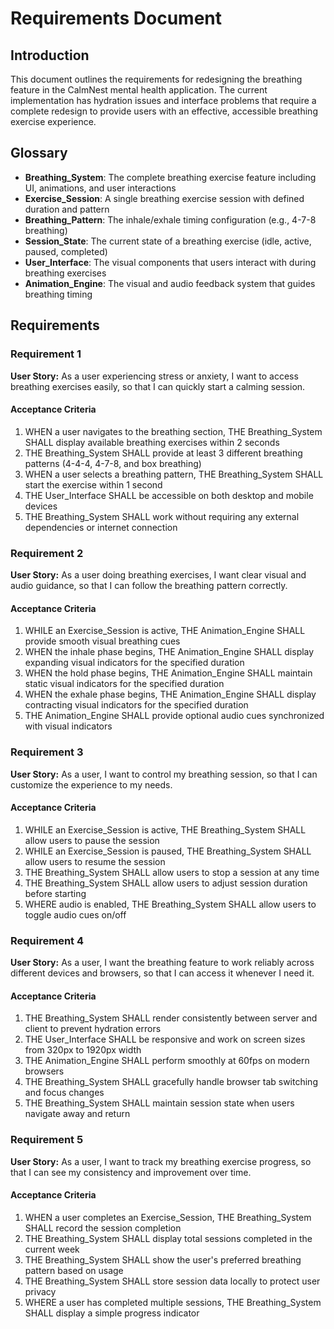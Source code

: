 # Requirements Document

## Introduction

This document outlines the requirements for redesigning the breathing feature in the CalmNest mental health application. The current implementation has hydration issues and interface problems that require a complete redesign to provide users with an effective, accessible breathing exercise experience.

## Glossary

- **Breathing_System**: The complete breathing exercise feature including UI, animations, and user interactions
- **Exercise_Session**: A single breathing exercise session with defined duration and pattern
- **Breathing_Pattern**: The inhale/exhale timing configuration (e.g., 4-7-8 breathing)
- **Session_State**: The current state of a breathing exercise (idle, active, paused, completed)
- **User_Interface**: The visual components that users interact with during breathing exercises
- **Animation_Engine**: The visual and audio feedback system that guides breathing timing

## Requirements

### Requirement 1

**User Story:** As a user experiencing stress or anxiety, I want to access breathing exercises easily, so that I can quickly start a calming session.

#### Acceptance Criteria

1. WHEN a user navigates to the breathing section, THE Breathing_System SHALL display available breathing exercises within 2 seconds
2. THE Breathing_System SHALL provide at least 3 different breathing patterns (4-4-4, 4-7-8, and box breathing)
3. WHEN a user selects a breathing pattern, THE Breathing_System SHALL start the exercise within 1 second
4. THE User_Interface SHALL be accessible on both desktop and mobile devices
5. THE Breathing_System SHALL work without requiring any external dependencies or internet connection

### Requirement 2

**User Story:** As a user doing breathing exercises, I want clear visual and audio guidance, so that I can follow the breathing pattern correctly.

#### Acceptance Criteria

1. WHILE an Exercise_Session is active, THE Animation_Engine SHALL provide smooth visual breathing cues
2. WHEN the inhale phase begins, THE Animation_Engine SHALL display expanding visual indicators for the specified duration
3. WHEN the hold phase begins, THE Animation_Engine SHALL maintain static visual indicators for the specified duration
4. WHEN the exhale phase begins, THE Animation_Engine SHALL display contracting visual indicators for the specified duration
5. THE Animation_Engine SHALL provide optional audio cues synchronized with visual indicators

### Requirement 3

**User Story:** As a user, I want to control my breathing session, so that I can customize the experience to my needs.

#### Acceptance Criteria

1. WHILE an Exercise_Session is active, THE Breathing_System SHALL allow users to pause the session
2. WHILE an Exercise_Session is paused, THE Breathing_System SHALL allow users to resume the session
3. THE Breathing_System SHALL allow users to stop a session at any time
4. THE Breathing_System SHALL allow users to adjust session duration before starting
5. WHERE audio is enabled, THE Breathing_System SHALL allow users to toggle audio cues on/off

### Requirement 4

**User Story:** As a user, I want the breathing feature to work reliably across different devices and browsers, so that I can access it whenever I need it.

#### Acceptance Criteria

1. THE Breathing_System SHALL render consistently between server and client to prevent hydration errors
2. THE User_Interface SHALL be responsive and work on screen sizes from 320px to 1920px width
3. THE Animation_Engine SHALL perform smoothly at 60fps on modern browsers
4. THE Breathing_System SHALL gracefully handle browser tab switching and focus changes
5. THE Breathing_System SHALL maintain session state when users navigate away and return

### Requirement 5

**User Story:** As a user, I want to track my breathing exercise progress, so that I can see my consistency and improvement over time.

#### Acceptance Criteria

1. WHEN a user completes an Exercise_Session, THE Breathing_System SHALL record the session completion
2. THE Breathing_System SHALL display total sessions completed in the current week
3. THE Breathing_System SHALL show the user's preferred breathing pattern based on usage
4. THE Breathing_System SHALL store session data locally to protect user privacy
5. WHERE a user has completed multiple sessions, THE Breathing_System SHALL display a simple progress indicator